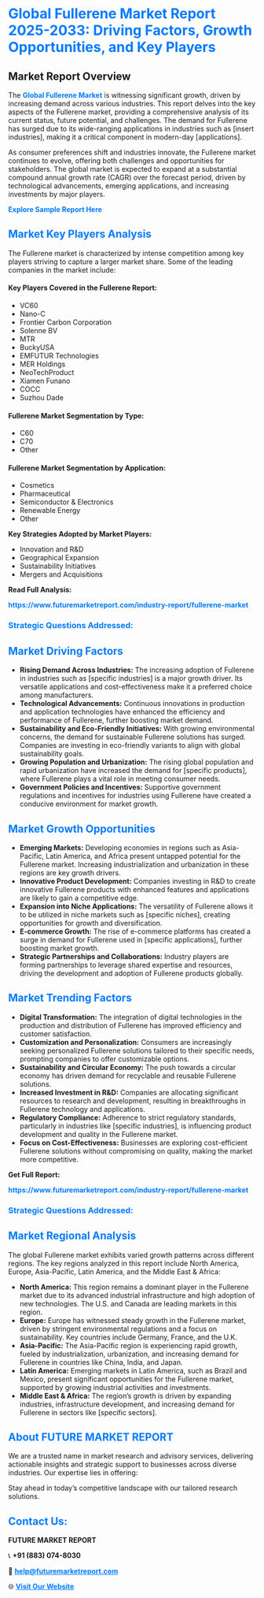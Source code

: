 <h1 style="color: #007BFF;">Global Fullerene Market Report 2025-2033: Driving Factors, Growth Opportunities, and Key Players</h1>

<section id="overview">
<h2>Market Report Overview</h2>
<p>The <a href="https://www.futuremarketreport.com/industry-report/fullerene-market" style="color: #007BFF; text-decoration: none;"><strong>Global Fullerene Market</strong></a> is witnessing significant growth, driven by increasing demand across various industries. This report delves into the key aspects of the Fullerene market, providing a comprehensive analysis of its current status, future potential, and challenges. The demand for Fullerene has surged due to its wide-ranging applications in industries such as [insert industries], making it a critical component in modern-day [applications].</p>
<p>As consumer preferences shift and industries innovate, the Fullerene market continues to evolve, offering both challenges and opportunities for stakeholders. The global market is expected to expand at a substantial compound annual growth rate (CAGR) over the forecast period, driven by technological advancements, emerging applications, and increasing investments by major players.</p>
</section>

<section id="overview">
<p><a href="https://www.futuremarketreport.com/request-sample/reportId=97024" style="color: #007BFF; text-decoration: none;"><strong>Explore Sample Report Here</strong></a></p>
</section>

<section id="key-players">
<h2 style="color: #007BFF;">Market Key Players Analysis</h2>
<p>The Fullerene market is characterized by intense competition among key players striving to capture a larger market share. Some of the leading companies in the market include:</p>
<h4>Key Players Covered in the Fullerene Report:</h4>
<ul><li>VC60</li><li>Nano-C</li><li>Frontier Carbon Corporation</li><li>Solenne BV</li><li>MTR</li><li>BuckyUSA</li><li>EMFUTUR Technologies</li><li>MER Holdings</li><li>NeoTechProduct</li><li>Xiamen Funano</li><li>COCC</li><li>Suzhou Dade</li></ul>
<h4>Fullerene Market Segmentation by Type:</h4>
<ul><li>C60</li><li>C70</li><li>Other</li></ul>

<h4>Fullerene Market Segmentation by Application:</h4>
<ul><li>Cosmetics</li><li>Pharmaceutical</li><li>Semiconductor &amp; Electronics</li><li>Renewable Energy</li><li>Other</li></ul>
<p><strong>Key Strategies Adopted by Market Players:</strong></p>
<ul>
<li>Innovation and R&D</li>
<li>Geographical Expansion</li>
<li>Sustainability Initiatives</li>
<li>Mergers and Acquisitions</li>
</ul>
</section>

<section>
<p><strong>Read Full Analysis: </strong></p><a href="https://www.futuremarketreport.com/industry-report/fullerene-market" style="color: #007BFF; text-decoration: none;"><strong>https://www.futuremarketreport.com/industry-report/fullerene-market</strong></a>
<h3 style="color: #007BFF;">Strategic Questions Addressed:</h3>
</section>

<section id="driving-factors">
<h2 style="color: #007BFF;">Market Driving Factors</h2>
<ul>
<li><strong>Rising Demand Across Industries:</strong> The increasing adoption of Fullerene in industries such as [specific industries] is a major growth driver. Its versatile applications and cost-effectiveness make it a preferred choice among manufacturers.</li>
<li><strong>Technological Advancements:</strong> Continuous innovations in production and application technologies have enhanced the efficiency and performance of Fullerene, further boosting market demand.</li>
<li><strong>Sustainability and Eco-Friendly Initiatives:</strong> With growing environmental concerns, the demand for sustainable Fullerene solutions has surged. Companies are investing in eco-friendly variants to align with global sustainability goals.</li>
<li><strong>Growing Population and Urbanization:</strong> The rising global population and rapid urbanization have increased the demand for [specific products], where Fullerene plays a vital role in meeting consumer needs.</li>
<li><strong>Government Policies and Incentives:</strong> Supportive government regulations and incentives for industries using Fullerene have created a conducive environment for market growth.</li>
</ul>
</section>

<section id="growth-opportunities">
<h2 style="color: #007BFF;">Market Growth Opportunities</h2>
<ul>
<li><strong>Emerging Markets:</strong> Developing economies in regions such as Asia-Pacific, Latin America, and Africa present untapped potential for the Fullerene market. Increasing industrialization and urbanization in these regions are key growth drivers.</li>
<li><strong>Innovative Product Development:</strong> Companies investing in R&D to create innovative Fullerene products with enhanced features and applications are likely to gain a competitive edge.</li>
<li><strong>Expansion into Niche Applications:</strong> The versatility of Fullerene allows it to be utilized in niche markets such as [specific niches], creating opportunities for growth and diversification.</li>
<li><strong>E-commerce Growth:</strong> The rise of e-commerce platforms has created a surge in demand for Fullerene used in [specific applications], further boosting market growth.</li>
<li><strong>Strategic Partnerships and Collaborations:</strong> Industry players are forming partnerships to leverage shared expertise and resources, driving the development and adoption of Fullerene products globally.</li>
</ul>
</section>

<section id="trending-factors">
<h2 style="color: #007BFF;">Market Trending Factors</h2>
<ul>
<li><strong>Digital Transformation:</strong> The integration of digital technologies in the production and distribution of Fullerene has improved efficiency and customer satisfaction.</li>
<li><strong>Customization and Personalization:</strong> Consumers are increasingly seeking personalized Fullerene solutions tailored to their specific needs, prompting companies to offer customizable options.</li>
<li><strong>Sustainability and Circular Economy:</strong> The push towards a circular economy has driven demand for recyclable and reusable Fullerene solutions.</li>
<li><strong>Increased Investment in R&D:</strong> Companies are allocating significant resources to research and development, resulting in breakthroughs in Fullerene technology and applications.</li>
<li><strong>Regulatory Compliance:</strong> Adherence to strict regulatory standards, particularly in industries like [specific industries], is influencing product development and quality in the Fullerene market.</li>
<li><strong>Focus on Cost-Effectiveness:</strong> Businesses are exploring cost-efficient Fullerene solutions without compromising on quality, making the market more competitive.</li>
</ul>
</section>

<section>
<p><strong>Get Full Report: </strong></p><a href="https://www.futuremarketreport.com/industry-report/fullerene-market" style="color: #007BFF; text-decoration: none;"><strong>https://www.futuremarketreport.com/industry-report/fullerene-market</strong></a>
<h3 style="color: #007BFF;">Strategic Questions Addressed:</h3>
</section>


<section id="regional-analysis">
<h2 style="color: #007BFF;">Market Regional Analysis</h2>
<p>The global Fullerene market exhibits varied growth patterns across different regions. The key regions analyzed in this report include North America, Europe, Asia-Pacific, Latin America, and the Middle East & Africa:</p>
<ul>
<li><strong>North America:</strong> This region remains a dominant player in the Fullerene market due to its advanced industrial infrastructure and high adoption of new technologies. The U.S. and Canada are leading markets in this region.</li>
<li><strong>Europe:</strong> Europe has witnessed steady growth in the Fullerene market, driven by stringent environmental regulations and a focus on sustainability. Key countries include Germany, France, and the U.K.</li>
<li><strong>Asia-Pacific:</strong> The Asia-Pacific region is experiencing rapid growth, fueled by industrialization, urbanization, and increasing demand for Fullerene in countries like China, India, and Japan.</li>
<li><strong>Latin America:</strong> Emerging markets in Latin America, such as Brazil and Mexico, present significant opportunities for the Fullerene market, supported by growing industrial activities and investments.</li>
<li><strong>Middle East & Africa:</strong> The region’s growth is driven by expanding industries, infrastructure development, and increasing demand for Fullerene in sectors like [specific sectors].</li>
</ul>
</section>

<footer>
<h2 style="color: #007BFF;">About FUTURE MARKET REPORT</h2>
<p>We are a trusted name in market research and advisory services, delivering actionable insights and strategic support to businesses across diverse industries. Our expertise lies in offering:</p>

<p>Stay ahead in today’s competitive landscape with our tailored research solutions.</p>

<h2 style="color: #007BFF;">Contact Us:</h2>
<p><strong>FUTURE MARKET REPORT</strong></p>
<p>📞 <strong>+91 (883) 074-8030</strong></p>
<p>📧 <strong><a href="mailto:help@futuremarketreport.com" style="color: #007BFF;">help@futuremarketreport.com</a></strong></p>
<p>🌐 <strong><a href="https://www.futuremarketreport.com/" style="color: #007BFF;">Visit Our Website</a></strong></p>
</footer>